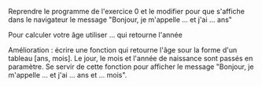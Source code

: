 Reprendre le programme de l'exercice 0 et le modifier pour que s'affiche dans le navigateur le message "Bonjour, je m'appelle ... et  j'ai ... ans"

Pour calculer votre âge utiliser ... qui retourne l'année

Amélioration : écrire une fonction qui retourne l'âge sour la forme d'un tableau [ans, mois].
Le jour, le mois et l'année de naissance sont passés en paramètre.
Se servir de cette fonction pour afficher le message "Bonjour, je m'appelle ... et  j'ai ... ans et ... mois".
